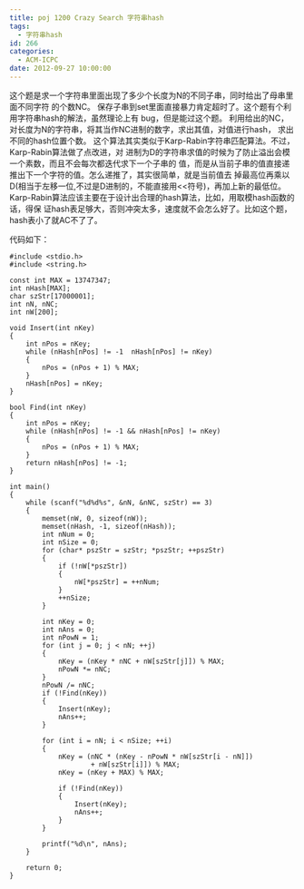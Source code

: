 ```yaml
---
title: poj 1200 Crazy Search 字符串hash
tags:
  - 字符串hash
id: 266
categories:
  - ACM-ICPC
date: 2012-09-27 10:00:00
---
```


这个题是求一个字符串里面出现了多少个长度为N的不同子串，同时给出了母串里面不同字符
的个数NC。
保存子串到set里面直接暴力肯定超时了。这个题有个利用字符串hash的解法，虽然理论上有
bug，但是能过这个题。
利用给出的NC，对长度为N的字符串，将其当作NC进制的数字，求出其值，对值进行hash，
求出不同的hash位置个数。
这个算法其实类似于Karp-Rabin字符串匹配算法。不过，Karp-Rabin算法做了点改进，对
进制为D的字符串求值的时候为了防止溢出会模一个素数，而且不会每次都迭代求下一个子串的
值，而是从当前子串的值直接递推出下一个字符的值。怎么递推了，其实很简单，就是当前值去
掉最高位再乘以D(相当于左移一位,不过是D进制的，不能直接用<<符号)，再加上新的最低位。
Karp-Rabin算法应该主要在于设计出合理的hash算法，比如，用取模hash函数的话，得保
证hash表足够大，否则冲突太多，速度就不会怎么好了。比如这个题，hash表小了就AC不了了。

代码如下：
``` stylus
#include <stdio.h>
#include <string.h>

const int MAX = 13747347;
int nHash[MAX];
char szStr[17000001];
int nN, nNC;
int nW[200];

void Insert(int nKey)
{
    int nPos = nKey;
    while (nHash[nPos] != -1  nHash[nPos] != nKey)
    {
        nPos = (nPos + 1) % MAX;
    }
    nHash[nPos] = nKey;
}

bool Find(int nKey)
{
    int nPos = nKey;
    while (nHash[nPos] != -1 && nHash[nPos] != nKey)
    {
        nPos = (nPos + 1) % MAX;
    }
    return nHash[nPos] != -1;
}

int main()
{
    while (scanf("%d%d%s", &nN, &nNC, szStr) == 3)
    {
        memset(nW, 0, sizeof(nW));
        memset(nHash, -1, sizeof(nHash));
        int nNum = 0;
        int nSize = 0;
        for (char* pszStr = szStr; *pszStr; ++pszStr)
        {
            if (!nW[*pszStr])
            {
                nW[*pszStr] = ++nNum;
            }
            ++nSize;
        }

        int nKey = 0;
        int nAns = 0;
        int nPowN = 1;
        for (int j = 0; j < nN; ++j)
        {
            nKey = (nKey * nNC + nW[szStr[j]]) % MAX;
            nPowN *= nNC;
        }
        nPowN /= nNC;
        if (!Find(nKey))
        {
            Insert(nKey);
            nAns++;
        }

        for (int i = nN; i < nSize; ++i)
        {
            nKey = (nNC * (nKey - nPowN * nW[szStr[i - nN]])
                    + nW[szStr[i]]) % MAX;
            nKey = (nKey + MAX) % MAX;

            if (!Find(nKey))
            {
                Insert(nKey);
                nAns++;
            }
        }

        printf("%d\n", nAns);
    }

    return 0;
}
```